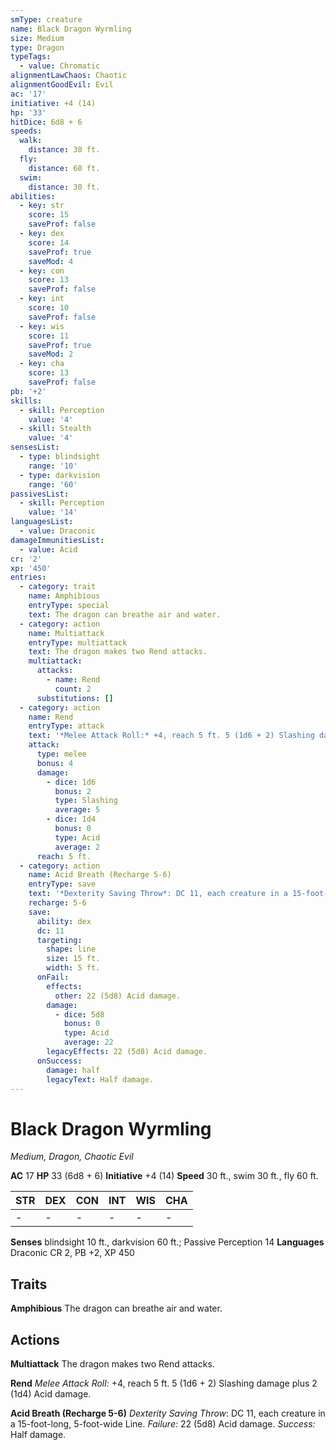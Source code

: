 ```yaml
---
smType: creature
name: Black Dragon Wyrmling
size: Medium
type: Dragon
typeTags:
  - value: Chromatic
alignmentLawChaos: Chaotic
alignmentGoodEvil: Evil
ac: '17'
initiative: +4 (14)
hp: '33'
hitDice: 6d8 + 6
speeds:
  walk:
    distance: 30 ft.
  fly:
    distance: 60 ft.
  swim:
    distance: 30 ft.
abilities:
  - key: str
    score: 15
    saveProf: false
  - key: dex
    score: 14
    saveProf: true
    saveMod: 4
  - key: con
    score: 13
    saveProf: false
  - key: int
    score: 10
    saveProf: false
  - key: wis
    score: 11
    saveProf: true
    saveMod: 2
  - key: cha
    score: 13
    saveProf: false
pb: '+2'
skills:
  - skill: Perception
    value: '4'
  - skill: Stealth
    value: '4'
sensesList:
  - type: blindsight
    range: '10'
  - type: darkvision
    range: '60'
passivesList:
  - skill: Perception
    value: '14'
languagesList:
  - value: Draconic
damageImmunitiesList:
  - value: Acid
cr: '2'
xp: '450'
entries:
  - category: trait
    name: Amphibious
    entryType: special
    text: The dragon can breathe air and water.
  - category: action
    name: Multiattack
    entryType: multiattack
    text: The dragon makes two Rend attacks.
    multiattack:
      attacks:
        - name: Rend
          count: 2
      substitutions: []
  - category: action
    name: Rend
    entryType: attack
    text: '*Melee Attack Roll:* +4, reach 5 ft. 5 (1d6 + 2) Slashing damage plus 2 (1d4) Acid damage.'
    attack:
      type: melee
      bonus: 4
      damage:
        - dice: 1d6
          bonus: 2
          type: Slashing
          average: 5
        - dice: 1d4
          bonus: 0
          type: Acid
          average: 2
      reach: 5 ft.
  - category: action
    name: Acid Breath (Recharge 5-6)
    entryType: save
    text: '*Dexterity Saving Throw*: DC 11, each creature in a 15-foot-long, 5-foot-wide Line. *Failure:*  22 (5d8) Acid damage. *Success:*  Half damage.'
    recharge: 5-6
    save:
      ability: dex
      dc: 11
      targeting:
        shape: line
        size: 15 ft.
        width: 5 ft.
      onFail:
        effects:
          other: 22 (5d8) Acid damage.
        damage:
          - dice: 5d8
            bonus: 0
            type: Acid
            average: 22
        legacyEffects: 22 (5d8) Acid damage.
      onSuccess:
        damage: half
        legacyText: Half damage.
---
```


# Black Dragon Wyrmling
*Medium, Dragon, Chaotic Evil*

**AC** 17
**HP** 33 (6d8 + 6)
**Initiative** +4 (14)
**Speed** 30 ft., swim 30 ft., fly 60 ft.

| STR | DEX | CON | INT | WIS | CHA |
| --- | --- | --- | --- | --- | --- |
| - | - | - | - | - | - |

**Senses** blindsight 10 ft., darkvision 60 ft.; Passive Perception 14
**Languages** Draconic
CR 2, PB +2, XP 450

## Traits

**Amphibious**
The dragon can breathe air and water.

## Actions

**Multiattack**
The dragon makes two Rend attacks.

**Rend**
*Melee Attack Roll:* +4, reach 5 ft. 5 (1d6 + 2) Slashing damage plus 2 (1d4) Acid damage.

**Acid Breath (Recharge 5-6)**
*Dexterity Saving Throw*: DC 11, each creature in a 15-foot-long, 5-foot-wide Line. *Failure:*  22 (5d8) Acid damage. *Success:*  Half damage.
